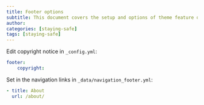 ```yaml
---
title: Footer options
subtitle: This document covers the setup and options of theme feature described in the doc title
author: 
categories: [staying-safe]
tags: [staying-safe]
---
```


Edit copyright notice in `_config.yml`:
```yaml
footer:
    copyright:
```

Set in the navigation links in `_data/navigation_footer.yml`:
```yaml
- title: About
  url: /about/
```
